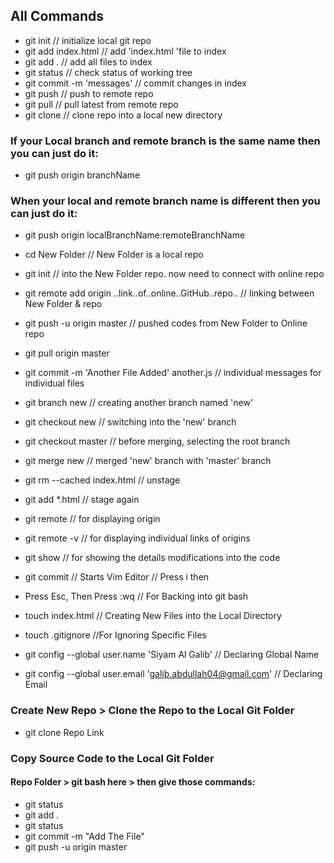 ## All Commands

* git init // initialize local git repo
* git add index.html // add 'index.html 'file to index
* git add . // add all files to index
* git status // check status of working tree
* git commit -m 'messages' // commit changes in index
* git push // push to remote repo
* git pull // pull latest from remote repo
* git clone // clone repo into a local new directory

### If your Local branch and remote branch is the same name then you can just do it:
* git push origin branchName

### When your local and remote branch name is different then you can just do it:
* git push origin localBranchName:remoteBranchName
* cd New Folder // New Folder is a local repo	
* git init // into the New Folder repo. now need to connect with online repo 
* git remote add origin ..link..of..online..GitHub..repo.. // linking between New Folder & repo 
* git push -u origin master // pushed codes from New Folder to Online repo
* git pull origin master
* git commit -m 'Another File Added' another.js // individual messages for individual files

* git branch new // creating another branch named 'new'
* git checkout new // switching into the 'new' branch
* git checkout master // before merging, selecting the root branch
* git merge new // merged 'new' branch with 'master' branch

* git rm --cached index.html // unstage
* git add *.html // stage again   

* git remote // for displaying origin
* git remote -v // for displaying individual links of origins
* git show // for showing the details modifications into the code

* git commit // Starts Vim Editor // Press i then 
* Press Esc, Then Press :wq // For Backing into git bash 

* touch index.html // Creating New Files into the Local Directory
* touch .gitignore //For Ignoring Specific Files    

* git config --global user.name 'Siyam Al Galib' // Declaring Global Name
* git config --global user.email 'galib.abdullah04@gmail.com' // Declaring Email

### Create New Repo > Clone the Repo to the Local Git Folder
* git clone Repo Link

### Copy Source Code to the Local Git Folder
#### Repo Folder > git bash here > then give those commands:

* git status
* git add .
* git status
* git commit -m "Add The File"
* git push -u origin master

